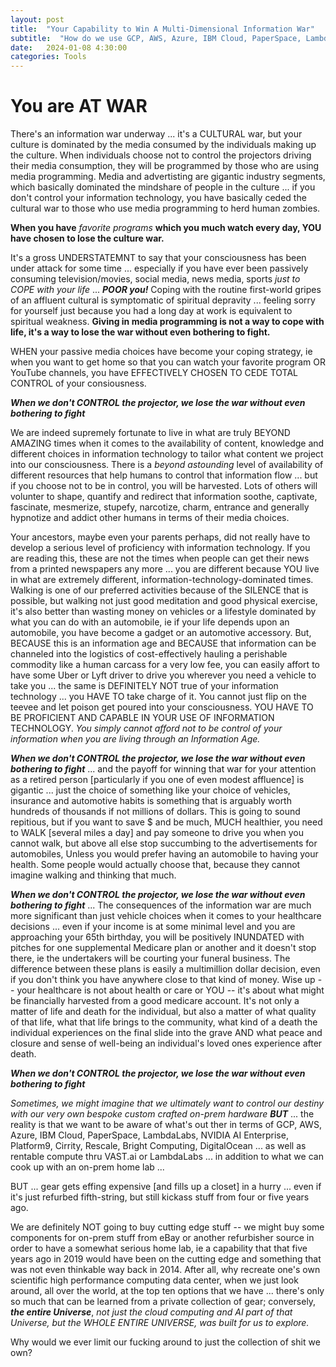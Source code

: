 ```yaml
---
layout: post
title:  "Your Capability to Win A Multi-Dimensional Information War"
subtitle:  "How do we use GCP, AWS, Azure, IBM Cloud, PaperSpace, LambdaLabs, NVIDIA AI Enterprise, Platform9, Cirrity, Rescale, Bright Computing ... as well as rentable compute thru VAST.ai or LambdaLabs in addition to on on-prem home lab"
date:   2024-01-08 4:30:00
categories: Tools
---
```



# You are AT WAR

There's an information war underway ... it's a CULTURAL war, but your culture is dominated by the media consumed by the individuals making up the culture.  When individuals choose not to control the projectors driving their media consumption, they will be programmed by those who are using media programming.  Media and advertisting are gigantic industry segments, which basically dominated the mindshare of people in the culture ... if you don't control your information technology, you have basically ceded the cultural war to those who use media programming to herd human zombies.

**When you have** *favorite programs* **which you much watch every day, YOU have chosen to lose the culture war.**

It's a gross UNDERSTATEMNT to say that your consciousness has been under attack for some time ... especially if you have ever been passively consuming television/movies, social media, news media, sports *just to COPE with your life* ... ***POOR you!***  Coping with the routine first-world gripes of an affluent cultural is symptomatic of spiritual depravity ... feeling sorry for yourself just because you had a long day at work is equivalent to spiritual weakness. **Giving in media programming is not a way to cope with life, it's a way to lose the war without even bothering to fight.**

WHEN your passive media choices have become your coping strategy, ie when you want to get home so that you can watch your favorite program OR YouTube channels, you have EFFECTIVELY CHOSEN TO CEDE TOTAL CONTROL of your consiousness. 


***When we don't CONTROL the projector, we lose the war without even bothering to fight***

We are indeed supremely fortunate to live in what are truly BEYOND AMAZING times when it comes to the availability of content, knowledge and different choices in information technology to tailor what content we project into our consciousness. There is a *beyond astounding* level of availability of different resources that help humans to control that information flow ... but if you choose not to be in control, you will be harvested. Lots of others will volunter to shape, quantify and redirect that information soothe, captivate, fascinate, mesmerize, stupefy, narcotize, charm, entrance and generally hypnotize and addict other humans in terms of their media choices.

Your ancestors, maybe even your parents perhaps, did not really have to develop a serious level of proficiency with information technology. If you are reading this, these are not the times when people can get their news from a printed newspapers any more ... you are different because YOU live in what are extremely different, information-technology-dominated times.  Walking is one of our preferred activities because of the SILENCE that is possible, but walking not just good meditation and good physical exercise, it's also better than wasting money on vehicles or a lifestyle dominated by what you can do with an automobile, ie if your life depends upon an automobile, you have become a gadget or an automotive accessory. But, BECAUSE this is an information age and BECAUSE that information can be channeled into the logistics of cost-effectively hauling a perishable commodity like a human carcass for a very low fee, you can easily affort to have some Uber or Lyft driver to drive you wherever you need a vehicle to take you ... the same is DEFINITELY NOT true of your information technology ... you HAVE TO take charge of it. You cannot just flip on the teevee and let poison get poured into your consciousness. YOU HAVE TO BE PROFICIENT AND CAPABLE IN YOUR USE OF INFORMATION TECHNOLOGY. *You simply cannot afford not to be control of your information when you are living through an Information Age.*


***When we don't CONTROL the projector, we lose the war without even bothering to fight*** ... and the payoff for winning that war for your attention as a retired person [particularly if you one of even modest affluence] is gigantic ... just the choice of something like your choice of vehicles, insurance and automotive habits is something that is arguably worth hundreds of thousands if not millions of dollars.  This is going to sound repitious, but if you want to save $ and be much, MUCH healthier, you need to WALK [several miles a day] and pay someone to drive you when you cannot walk, but above all else stop succumbing to the advertisements for automobiles, Unless you would prefer having an automobile to having your health.  Some people would actually choose that, because they cannot imagine walking and thinking that much. 

***When we don't CONTROL the projector, we lose the war without even bothering to fight*** ... The consequences of the information war are much more significant than just vehicle choices when it comes to your healthcare decisions ... even if your income is at some minimal level and you are approaching your 65th birthday, you will be positively INUNDATED with pitches for one supplemental Medicare plan or another and it doesn't stop there, ie the undertakers will be courting your funeral business. The difference between these plans is easily a multimillion dollar decision, even if you don't think you have anywhere close to that kind of money. Wise up -- your healthcare is not about health or care or YOU -- it's about what might be financially harvested from a good medicare account. It's not only a matter of life and death for the individual, but also a matter of what quality of that life, what that life brings to the community, what kind of a death the individual experiences on the final slide into the grave AND what peace and closure and sense of well-being an individual's loved ones experience after death. 

***When we don't CONTROL the projector, we lose the war without even bothering to fight***


*Sometimes, we might imagine that we ultimately want to control our destiny with our very own bespoke custom crafted on-prem hardware* ***BUT*** ... the reality is that we want to be aware of what's out ther in terms of GCP, AWS, Azure, IBM Cloud, PaperSpace, LambdaLabs, NVIDIA AI Enterprise, Platform9, Cirrity, Rescale, Bright Computing, DigitalOcean ... as well as rentable compute thru VAST.ai or LambdaLabs ... in addition to what we can cook up with an on-prem home lab ...

BUT ... gear gets effing expensive [and fills up a closet] in a hurry ... even if it's just refurbed fifth-string, but still kickass stuff from four or five years ago.

We are definitely NOT going to buy cutting edge stuff -- we might buy some components for on-prem stuff from eBay or another refurbisher source in order to have a somewhat serious home lab, ie a capability that that five years ago in 2019 would have been on the cutting edge and something that was not even thinkable way back in 2014. After all, why recreate one's own scientific high performance computing data center, when we just look around, all over the world, at the top ten options that we have ... there's only so much that can be learned from a private collection of gear; conversely, ***the entire Universe***, *not just the cloud computing and AI part of that Universe, but the WHOLE ENTIRE UNIVERSE, was built for us to explore.* 

Why would we ever limit our fucking around to just the collection of shit we own?